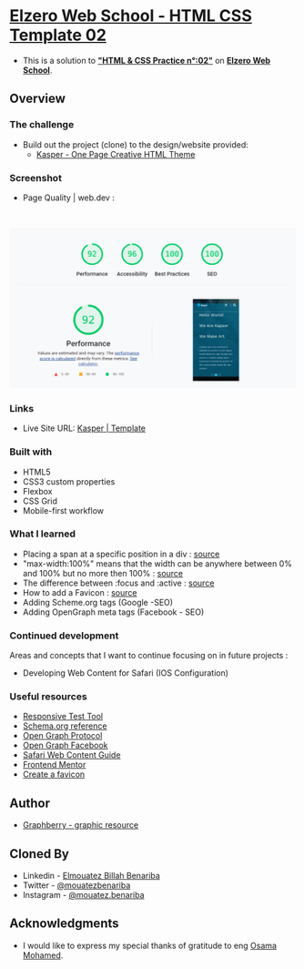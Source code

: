 # [Elzero Web School - HTML CSS Template 02](https://mouatezbenariba.github.io/template-html-css-02/)
- This is a solution to [<b>"HTML & CSS Practice n°:02"</b>](https://elzero.org/practical-html-css/) on [<b>Elzero Web School</b>](https://elzero.org/).

## Overview

### The challenge

- Build out the project (clone) to the design/website provided:
  - [Kasper - One Page Creative HTML Theme](https://www.graphberry.com/item/kasper-one-page-creative-html-theme)

### Screenshot
- Page Quality | web.dev : 
<br>

![Page Quality | web.dev](https://github.com/mouatezbenariba/template-html-css-02/blob/main/images/page-quality.PNG)

### Links

- Live Site URL: [Kasper | Template](https://mouatezbenariba.github.io/template-html-css-02/)

### Built with

- HTML5
- CSS3 custom properties
- Flexbox
- CSS Grid
- Mobile-first workflow

### What I learned

- Placing a span at a specific position in  a div : [source](https://stackoverflow.com/questions/5269147/placing-span-at-a-specificr-position-in-div)
- "max-width:100%" means that the width can be anywhere between 0% and 100% but no more then 100% : [source](https://teamtreehouse.com/community/maxwidth-100#:~:text=%22width%22%20is%20a%20standard%20width,has%20a%201200px%20availible%20width.)
- The difference between :focus and :active : [source](https://stackoverflow.com/questions/1677990/what-is-the-difference-between-focus-and-active)
- How to add a Favicon : [source](https://www.w3schools.com/howto/howto_html_favicon.asp)
- Adding Scheme.org tags (Google -SEO)
- Adding OpenGraph meta tags (Facebook - SEO)

### Continued development

Areas and concepts that I want to continue focusing on in future projects :
  - Developing Web Content for Safari (IOS Configuration)

### Useful resources
- [Responsive Test Tool](https://responsivetesttool.com/)
- [Schema.org reference](https://schema.org/)
- [Open Graph Protocol](https://ogp.me/)
- [Open Graph Facebook](https://developers.facebook.com/docs/sharing/webmasters/)
- [Safari Web Content Guide](https://developer.apple.com/library/archive/documentation/AppleApplications/Reference/SafariWebContent/Introduction/Introduction.html#//apple_ref/doc/uid/TP40002051-CH1-SW1)
- [Frontend Mentor](https://www.frontendmentor.io/resources/)
- [Create a favicon](https://www.xiconeditor.com/)

## Author
- [Graphberry - graphic resource](https://www.graphberry.com/)

## Cloned By
- Linkedin - [Elmouatez Billah Benariba](https://www.linkedin.com/in/mouatezbenariba/)
- Twitter - [@mouatezbenariba](https://twitter.com/mouatezbenariba)
- Instagram - [@mouatez.benariba](https://www.instagram.com/mouatez.benariba/)

## Acknowledgments
- I would like to express my special thanks of gratitude to eng [Osama Mohamed](https://github.com/OsamaElzero).
